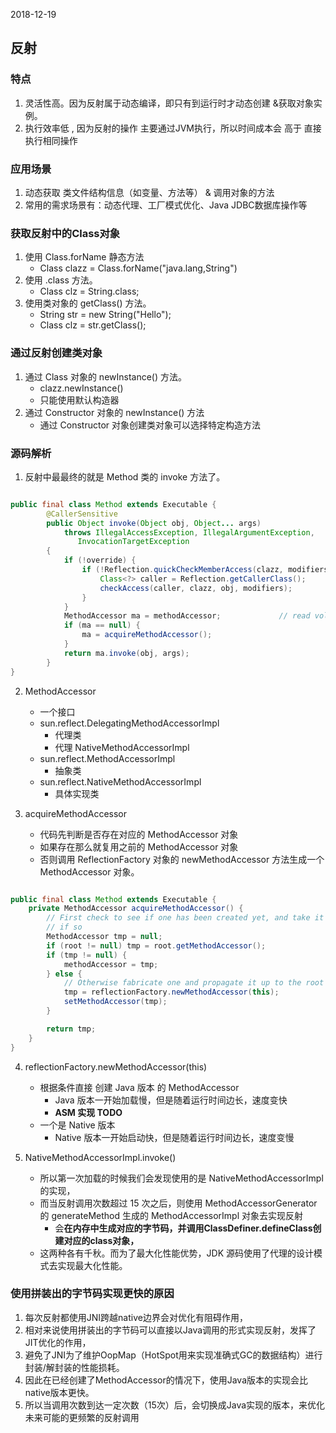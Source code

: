 2018-12-19

## 反射

### 特点
1. 灵活性高。因为反射属于动态编译，即只有到运行时才动态创建 &获取对象实例。
2. 执行效率低 , 因为反射的操作 主要通过JVM执行，所以时间成本会 高于 直接执行相同操作

### 应用场景
1. 动态获取 类文件结构信息（如变量、方法等） & 调用对象的方法
2. 常用的需求场景有：动态代理、工厂模式优化、Java JDBC数据库操作等 

### 获取反射中的Class对象
1. 使用 Class.forName 静态方法
    - Class clazz = Class.forName("java.lang,String")
2. 使用 .class 方法。
    - Class clz = String.class;
3. 使用类对象的 getClass() 方法。
    - String str = new String("Hello");
    - Class clz = str.getClass();


### 通过反射创建类对象
1. 通过 Class 对象的 newInstance() 方法。
    - clazz.newInstance()
    - 只能使用默认构造器
2. 通过 Constructor 对象的 newInstance() 方法
    - 通过 Constructor 对象创建类对象可以选择特定构造方法

### 源码解析
1. 反射中最最终的就是 Method 类的 invoke 方法了。

```java

public final class Method extends Executable {
        @CallerSensitive
        public Object invoke(Object obj, Object... args)
            throws IllegalAccessException, IllegalArgumentException,
               InvocationTargetException
        {
            if (!override) {
                if (!Reflection.quickCheckMemberAccess(clazz, modifiers)) {
                    Class<?> caller = Reflection.getCallerClass();
                    checkAccess(caller, clazz, obj, modifiers);
                }
            }
            MethodAccessor ma = methodAccessor;             // read volatile
            if (ma == null) {
                ma = acquireMethodAccessor();
            }
            return ma.invoke(obj, args);
        }
}
```

2. MethodAccessor 
    - 一个接口
    - sun.reflect.DelegatingMethodAccessorImpl
        - 代理类
        - 代理 NativeMethodAccessorImpl
    - sun.reflect.MethodAccessorImpl
        - 抽象类
    - sun.reflect.NativeMethodAccessorImpl
        - 具体实现类

3. acquireMethodAccessor
    - 代码先判断是否存在对应的 MethodAccessor 对象
    - 如果存在那么就复用之前的 MethodAccessor 对象
    - 否则调用 ReflectionFactory 对象的 newMethodAccessor 方法生成一个 MethodAccessor 对象。
        
```java

public final class Method extends Executable {
    private MethodAccessor acquireMethodAccessor() {
        // First check to see if one has been created yet, and take it
        // if so
        MethodAccessor tmp = null;
        if (root != null) tmp = root.getMethodAccessor();
        if (tmp != null) {
            methodAccessor = tmp;
        } else {
            // Otherwise fabricate one and propagate it up to the root
            tmp = reflectionFactory.newMethodAccessor(this);
            setMethodAccessor(tmp);
        }

        return tmp;
    }
}

```
4. reflectionFactory.newMethodAccessor(this)
    - 根据条件直接 创建 Java 版本 的 MethodAccessor 
        - Java 版本一开始加载慢，但是随着运行时间边长，速度变快
        - **ASM 实现 TODO**
    - 一个是 Native 版本
        - Native 版本一开始启动快，但是随着运行时间边长，速度变慢

5. NativeMethodAccessorImpl.invoke()
    - 所以第一次加载的时候我们会发现使用的是 NativeMethodAccessorImpl 的实现，
    - 而当反射调用次数超过 15 次之后，则使用 MethodAccessorGenerator的 generateMethod
        生成的 MethodAccessorImpl 对象去实现反射
        - 会**在内存中生成对应的字节码，并调用ClassDefiner.defineClass创建对应的class对象，**
    - 这两种各有千秋。而为了最大化性能优势，JDK 源码使用了代理的设计模式去实现最大化性能。
    
### 使用拼装出的字节码实现更快的原因
1. 每次反射都使用JNI跨越native边界会对优化有阻碍作用，
2. 相对来说使用拼装出的字节码可以直接以Java调用的形式实现反射，发挥了JIT优化的作用，
3. 避免了JNI为了维护OopMap（HotSpot用来实现准确式GC的数据结构）进行封装/解封装的性能损耗。
4. 因此在已经创建了MethodAccessor的情况下，使用Java版本的实现会比native版本更快。
5. 所以当调用次数到达一定次数（15次）后，会切换成Java实现的版本，来优化未来可能的更频繁的反射调用